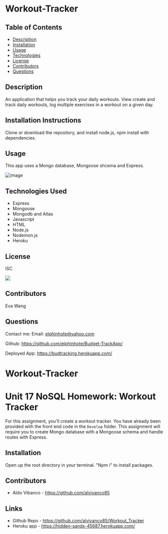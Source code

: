 # Workout-Tracker





## Table of Contents
* [Description](#description)
* [Installation](#installation)
* [Usage](#usage)
* [Technologies](#technologies)
* [License](#license)
* [Contributors](#contributors)
* [Questions](#questions)

## Description
An application that helps you track your daily workouts. View create and track daily workouts, log multiple exercises in a workout on a given day. 

## Installation Instructions
Clone or download the repository, and install node.js, npm install with dependencies.

## Usage
 This app uses a Mongo database, Mongoose shcema and Express.  


![image](https://user-images.githubusercontent.com/65749636/113373801-7ff60c00-9320-11eb-9eb6-4ca87278e955.png)


## Technologies Used

* Express
* Mongoose
* Mongodb and Atlas
* Javascript
* HTML
* Node.js
* Nodemon.js
* Heroku

## License
ISC

<img src="https://img.shields.io/badge/LICENSE-isc-green"/>


## Contributors
Eva Wang

## Questions
Contact me:
Email: [elphinhote@yahoo.com](elphinhote@yahoo.com)

Github: https://github.com/elphinhote/Budget-TrackApp/

Deployed App: https://budtracking.herokuapp.com/


# Workout-Tracker
# Unit 17 NoSQL Homework: Workout Tracker

For this assignment, you'll create a workout tracker. You have already been provided with the front end code in the `Develop` folder. This assignment will require you to create Mongo database with a Mongoose schema and handle routes with Express.

## Installation

Open up the root directory in your terminal. "Npm i" to install packages. 

## Contributors
* Aldo Vibanco - https://github.com/alvivanco85

## Links
* Github Repo - https://github.com/alvivanco85/Workout_Tracker
* Heroku app - https://hidden-sands-45687.herokuapp.com/
